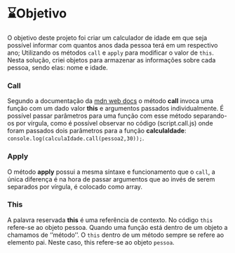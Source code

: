 # ⌛️Objetivo
<p>O objetivo deste projeto foi criar um calculador de idade em que seja possível informar com quantos anos dada pessoa terá em um respectivo ano; Utilizando os métodos <code>call</code> e <code>apply</code> para modificar o valor de <code>this</code>.<br>
Nesta solução, criei objetos para armazenar as informações sobre cada pessoa, sendo elas: nome e idade. </p>
<h3>Call</h3>
<p>Segundo a documentação da <a href="https://developer.mozilla.org/pt-BR/docs/Web/JavaScript/Reference/Global_Objects/Function/Call">mdn web docs</a> o método <b>call</b> invoca uma função com um dado valor <b>this</b> e argumentos passados individualmente. É possível passar parâmetros para uma função com esse método separando-os por vírgula, como é possível observar no código (script.call.js) onde foram passados dois parâmetros para a função <b>calculaIdade</b>: <code>console.log(calculaIdade.call(pessoa2,30));</code>.</p>
<h3>Apply</h3>
<p>O método <b>apply</b> possui a mesma síntaxe e funcionamento que o <code>call</code>, a única diferença é na hora de passar argumentos que ao invés de serem separados por vírgula, é colocado como array.</p>
<h3>This</h3>
<p>A palavra reservada <b>this</b> é uma referência de contexto. No código <code>this</code> refere-se ao objeto pessoa. Quando uma função está dentro de um objeto a chamamos de ‘’método’’. O <code>this</code> dentro de um método sempre se refere ao elemento pai. Neste caso, this refere-se ao objeto <code>pessoa</code>.</p>
